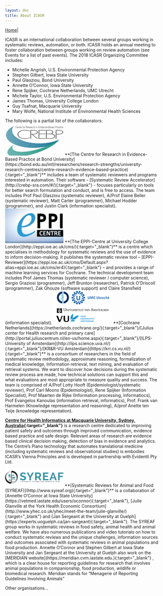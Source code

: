 ```yaml
---
layout: doc
title: About ICASR
---
```

[Home](index.md)|  

ICASR is an international collaboration between several groups working in systematic reviews, automation, or both. ICASR holds an annual meeting to foster collaboration between groups working on review automation (see Events for a list of past events).
The 2018 ICASR Organizing Committee includes:  
<ul>
<li>Michelle Angrish, U.S. Environmental Protection Agency</li>
<li>Stephen Gilbert, Iowa State University</li>
<li>Paul Glasziou, Bond University</li>
<li>Annette O’Connor, Iowa State University</li>
<li>Rene Spijker, Cochrane Netherlands, UMC Utrecht</li>
<li>Michele Taylor, U.S. Environmental Protection Agency</li>
<li>James Thomas, University College London</li>
<li>Guy Tsafnat, Macquarie University</li>
<li>Mary Wolfe, National Institute of Environmental Health Sciences</li>
  </ul>
The following is a partial list of the collaborators:  
  
  
<img src="images/CREBP_LogoColour2.jpg" width="192">  
**[The Centre for Research in Evidence-Based Practice at Bond University](https://bond.edu.au/intl/researchers/research-strengths/university-research-centres/centre-research-evidence-based-practice){:target="_blank"}** includes a team of systematic reviewers and programs interested in automation. Their software - [Systematic Review Accelerator](http://crebp-sra.com/#/){:target="_blank"}  - focuses particularly on tools for better search formulation and conduct, and is free to access.  
The team includes Prof Paul Glasziou (systematic reviewer), A/Prof Elaine Beller (systematic reviewer), Matt Carter (programmer), Michael Hodder (programmer), and Justin Clark (information specialist).  
  
  
<img src="images/eppi_logo.jpg" width="192">  
**[The EPPI-Centre at University College London](http://eppi.ioe.ac.uk/cms/){:target="_blank"}** is a centre which specialises in methodology for systematic reviews and the use of evidence to inform decision-making. It publishes the systematic review tool – [EPPI-Reviewer](https://eppi.ioe.ac.uk/cms/Default.aspx?alias=eppi.ioe.ac.uk/cms/er4){:target="_blank"} – and provides a range of machine learning services for Cochrane.  
The technical development team includes Prof James Thomas (systematic reviewer / computer science), Sergio Graziosi (programmer), Jeff Brunton (researcher), Patrick O’Driscoll (programmer), Zak Ghouze (software support) and Claire Stansfield (information specialist).  
  
<img src="images/uva_umcu_vu_cochrane.jpg" width="192">  
**[Cochrane Netherlands](https://netherlands.cochrane.org/){:target="_blank"}/[Julius center for Health research and primary care](http://portal.juliuscentrum.nl/en-us/home.aspx){:target="_blank"}/[ILPS-University of Amsterdam](http://ilps.science.uva.nl/){:target="_blank"}/[KR&R-VU Amsterdam](https://krr.cs.vu.nl/){:target="_blank"}** is a consortium of researchers in the field of systematic review methodology, approximate reasoning, formalization of medical knowledge, Information retrieval, text mining, and evaluation of retrieval systems. We want to discover how decisions during the systematic review process are made, how technical solutions can support this and what evaluations are most appropriate to measure quality and success.  
The team is comprised of A/Prof Lotty Hooft (Epidemiologist/systematic reviewer), Prof Carl Moons (Epidemiologist), Rene Spijker (Information Specialist), Prof Maarten de Rijke (Information processing, Informatiocs), Prof Evangelos Kanoulas (information retrieval, informatics), Prof. Frank van Harmelen (Knowledge representation and reasoning), A/prof  Anette ten Teije (knowledge representation).

**[Centre for Health Informatics at Macquarie University, Sydney, Australia](https://www.mq.edu.au/research/research-centres-groups-and-facilities/healthy-people/centres/australian-institute-of-health-innovation/aihi-research-centres/health-informatics){:target="_blank"}** is a research centre dedicated to improving patient safety and outcomes through improved communication, evidence based practice and safe design. Relevant areas of research are evidence based clinical decision making, detection of bias in evidence and analytics. The Centre’s Piano technology that automates translational medicine (including systematic reviews and observational studies) is embodies ICASR’s Vienna Principles and is developed in partnership with Evidentli Pty Ltd. 
  
  
<img src="images/syreafv2.png" width="192">  
**[Systematic Reviews for Animal and Food (SYREAF)](http://www.syreaf.org){:target="_blank"}** is a collaboration of [Annette O’Connor at Iowa State University](https://vetmed.iastate.edu/users/oconnor){:target="_blank"}, [Julie Glanville at the York Health Economic Consortium](http://www.yhec.co.uk/yhec/meet-the-team/julie-glanville/){:target="_blank"} and [Jan Sergeant at the University at Guelph](https://experts.uoguelph.ca/jan-sargeant){:target="_blank"}.  
The SYREAF group works in systematic reviews in food safety, animal health and animal welfare. We have also numerous publications and video tutorials on how to conduct systematic reviews and the unique challenges, information sources and outcomes associated with systematic reviews in animal populations and food production.  Annette O’Connor and Stephen Gilbert at Iowa State University and Jan Sergeant at the University at Guelph also work on the [MERIDIAN website](https://meridian.cvm.iastate.edu.){:target="_blank"} , which is a clear house for reporting guidelines for research that involves animal populations in companionship, food production, wildlife or biomedical research. Meridian stands for “Menagerie of Reporting Guidelines Involving Animals”  
  
Other organisations…
